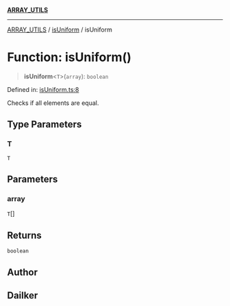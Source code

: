 [**ARRAY_UTILS**](../../README.md)

***

[ARRAY_UTILS](../../README.md) / [isUniform](../README.md) / isUniform

# Function: isUniform()

> **isUniform**\<`T`\>(`array`): `boolean`

Defined in: [isUniform.ts:8](https://github.com/dailker/everyutil/blob/2581c2d178bc530a012cdac45251b2404ba4d9ac/src/array/isUniform.ts#L8)

Checks if all elements are equal.

## Type Parameters

### T

`T`

## Parameters

### array

`T`[]

## Returns

`boolean`

## Author

## Dailker
